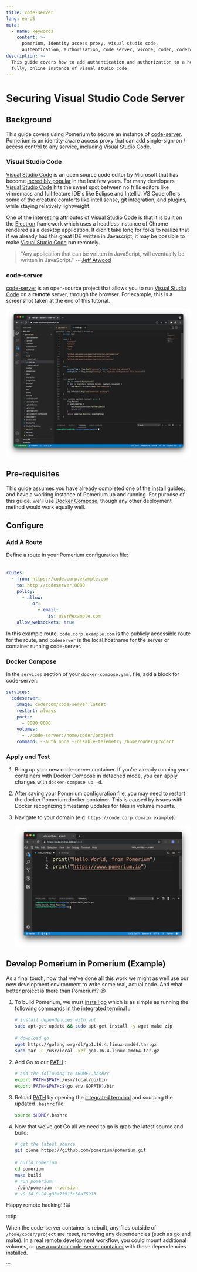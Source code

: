 ```yaml
---
title: code-server
lang: en-US
meta:
  - name: keywords
    content: >-
      pomerium, identity access proxy, visual studio code,
      authentication, authorization, code server, vscode, coder, codercom
description: >-
  This guide covers how to add authentication and authorization to a hosted,
  fully, online instance of visual studio code.
---
```


# Securing Visual Studio Code Server

## Background

This guide covers using Pomerium to secure an instance of [code-server]. Pomerium is an identity-aware access proxy that can add single-sign-on / access control to any service, including Visual Studio Code.

### Visual Studio Code

[Visual Studio Code] is an open source code editor by Microsoft that has become [incredibly popular](https://insights.stackoverflow.com/survey/2019#technology-_-most-popular-development-environments) in the last few years. For many developers, [Visual Studio Code] hits the sweet spot between no frills editors like vim/emacs and full feature IDE's like Eclipse and IntelliJ. VS Code offers some of the creature comforts like intellisense, git integration, and plugins, while staying relatively lightweight.

One of the interesting attributes of [Visual Studio Code] is that it is built on the [Electron](https://en.wikipedia.org/wiki/Electron_(software_framework)) framework which uses a headless instance of Chrome rendered as a desktop application. It didn't take long for folks to realize that if we already had this great IDE written in Javascript, it may be possible to make [Visual Studio Code] run remotely.

> "Any application that can be written in JavaScript, will eventually be written in JavaScript." -- [Jeff Atwood](https://blog.codinghorror.com/the-principle-of-least-power/)

### code-server

[code-server] is an open-source project that allows you to run [Visual Studio Code] on a **remote** server, through the browser. For example, this is a screenshot taken at the end of this tutorial.

![visual studio code with pomerium](img/vscode-pomerium.png)

## Pre-requisites

This guide assumes you have already completed one of the [install] guides, and have a working instance of Pomerium up and running. For purpose of this guide, we'll use [Docker Compose](https://docs.docker.com/compose/), though any other deployment method would work equally well.

## Configure

### Add A Route

Define a route in your Pomerium configuration file:

```yaml

routes:
  - from: https://code.corp.example.com
    to: http://codeserver:8080
    policy:
      - allow:
          or:
            - email:
                is: user@example.com
    allow_websockets: true
```

In this example route, `code.corp.example.com` is the publicly accessible route for the route, and `codeserver` is the local hostname for the server or container running code-server.

### Docker Compose

In the `services` section of your `docker-compose.yaml` file, add a block for code-server:

```yaml
services:
  codeserver:
    image: codercom/code-server:latest
    restart: always
    ports:
      - 8080:8080
    volumes:
      - ./code-server:/home/coder/project
    command: --auth none --disable-telemetry /home/coder/project
```

### Apply and Test

1. Bring up your new code-server container. If you're already running your containers with Docker Compose in detached mode, you can apply changes with `docker-compose up -d`.

1. After saving your Pomerium configuration file, you may need to restart the docker Pomerium docker container. This is caused by issues with Docker recognizing timestamp updates for files in volume mounts.

1. Navigate to your domain (e.g. `https://code.corp.domain.example`).

    ![visual studio code pomerium hello world](img/vscode-helloworld.png)

## Develop Pomerium in Pomerium (Example)

As a final touch, now that we've done all this work we might as well use our new development environment to write some real, actual code. And what better project is there than Pomerium? 😉

1. To build Pomerium, we must [install go](https://golang.org/doc/install) which is as simple as running the following commands in the [integrated terminal] :

    ```bash
    # install dependencies with apt
    sudo apt-get update && sudo apt-get install -y wget make zip

    # download go
    wget https://golang.org/dl/go1.16.4.linux-amd64.tar.gz
    sudo tar -C /usr/local -xzf go1.16.4.linux-amd64.tar.gz
    ```

1. Add Go to our [PATH] :

    ```bash
    # add the following to $HOME/.bashrc
    export PATH=$PATH:/usr/local/go/bin
    export PATH=$PATH:$(go env GOPATH)/bin
    ```

1. Reload [PATH] by opening the [integrated terminal] and sourcing the updated `.bashrc` file:

    ```bash
    source $HOME/.bashrc
    ```

1. Now that we've got Go all we need to go is grab the latest source and build:

    ```bash
    # get the latest source
    git clone https://github.com/pomerium/pomerium.git

    # build pomerium
    cd pomerium
    make build
    # run pomerium!
    ./bin/pomerium --version
    # v0.14.0-28-g38a75913+38a75913
    ```

Happy remote hacking!!!😁

:::tip

When the code-server container is rebuilt, any files outside of `/home/coder/project` are reset, removing any dependencies (such as go and make). In a real remote development workflow, you could mount additional volumes, or [use a custom code-server container](https://github.com/cdr/deploy-code-server/tree/main/deploy-container) with these dependencies installed.

:::

[integrated terminal]: https://code.visualstudio.com/docs/editor/integrated-terminal
[path]: https://en.wikipedia.org/wiki/PATH_(variable)
[install]: install/
[synology nas]: /guides/synology.md
[visual studio code]: https://code.visualstudio.com/
[code-server]: https://github.com/cdr/code-server
